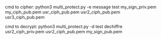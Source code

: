 cmd to cipher:
python3 multi_protect.py -e message test my_sign_priv.pem my_ciph_pub.pem usr_ciph_pub.pem usr2_ciph_pub.pem usr3_ciph_pub.pem

cmd to decrypt:
python3 multi_protect.py -d test dechiffre usr2_ciph_priv.pem usr2_ciph_pub.pem my_sign_pub.pem 
